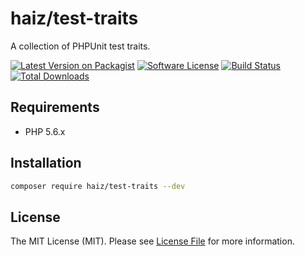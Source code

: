 # haiz/test-traits

A collection of PHPUnit test traits.

[![Latest Version on Packagist](https://img.shields.io/github/release/haiz/test-traits.svg)](https://packagist.org/packages/haiz/test-traits)
[![Software License](https://img.shields.io/badge/license-MIT-brightgreen.svg)](LICENSE)
[![Build Status](https://github.com/haiz-php/test-traits/workflows/build/badge.svg)](https://github.com/haiz-php/test-traits/actions)
[![Total Downloads](https://img.shields.io/packagist/dt/haiz/test-traits.svg)](https://packagist.org/packages/haiz/test-traits/stats)


## Requirements

* PHP 5.6.x

## Installation

```bash
composer require haiz/test-traits --dev
```

## License

The MIT License (MIT). Please see [License File](LICENSE) for more information.
